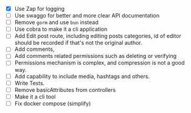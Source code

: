 - [x] Use Zap for logging
- [ ] Use swaggo for better and more clear API documentation
- [ ] Remove `gorm` and use `bun` instead
- [ ] Use cobra to make it a cli application
- [ ] Add Edit post route, including editing posts categories, id of editor should be recorded if that's not the original author.
- [ ] Add comments, 
- [ ] Add comments related permissions such as deleting or verifying
- [ ] Permissions mechanism is complex, and compression is not a good way.
- [ ] Add capability to include media, hashtags and others.
- [ ] Write Tests.
- [ ] Remove basicAttributes from controllers
- [ ] Make it a cli tool
- [ ] Fix docker compose (simplify)
